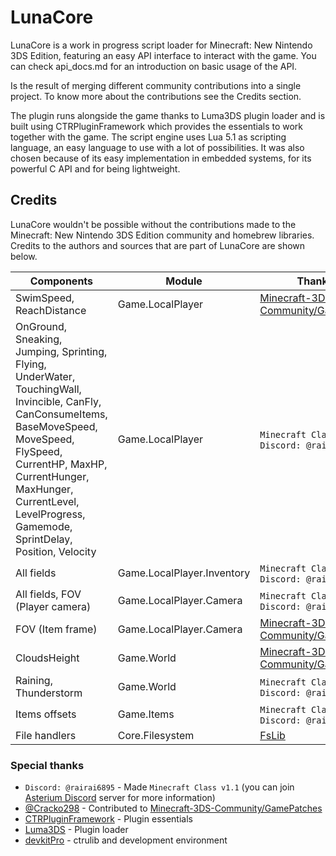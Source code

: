 # LunaCore
LunaCore is a work in progress script loader for Minecraft: New Nintendo 3DS Edition, featuring an easy API interface to interact with the game. You can check api_docs.md for an introduction on basic usage of the API.

Is the result of merging different community contributions into a single project. To know more about the contributions see the Credits section.

The plugin runs alongside the game thanks to Luma3DS plugin loader and is built using CTRPluginFramework which provides the essentials to work together with the game. The script engine uses Lua 5.1 as scripting language, an easy language to use with a lot of possibilities. It was also chosen because of its easy implementation in embedded systems, for its powerful C API and for being lightweight.

## Credits
LunaCore wouldn't be possible without the contributions made to the Minecraft: New Nintendo 3DS Edition community and homebrew libraries. Credits to the authors and sources that are part of LunaCore are shown below.

| Components | Module | Thanks to |
| --- | --- | --- | 
| SwimSpeed, ReachDistance | Game.LocalPlayer | [Minecraft-3DS-Community/GamePatches](https://github.com/Minecraft-3DS-Community/GamePatches) |
| OnGround, Sneaking, Jumping, Sprinting, Flying, UnderWater, TouchingWall, Invincible, CanFly, CanConsumeItems, BaseMoveSpeed, MoveSpeed, FlySpeed, CurrentHP, MaxHP, CurrentHunger, MaxHunger, CurrentLevel, LevelProgress, Gamemode, SprintDelay, Position, Velocity | Game.LocalPlayer | `Minecraft Class v1.1` by `Discord: @rairai6895` |
| All fields | Game.LocalPlayer.Inventory | `Minecraft Class v1.1` by `Discord: @rairai6895` |
| All fields, FOV (Player camera) | Game.LocalPlayer.Camera | `Minecraft Class v1.1` by `Discord: @rairai6895` |
| FOV (Item frame) | Game.LocalPlayer.Camera | [Minecraft-3DS-Community/GamePatches](https://github.com/Minecraft-3DS-Community/GamePatches) |
| CloudsHeight | Game.World | [Minecraft-3DS-Community/GamePatches](https://github.com/Minecraft-3DS-Community/GamePatches) |
| Raining, Thunderstorm | Game.World | `Minecraft Class v1.1` by `Discord: @rairai6895` |
| Items offsets | Game.Items | `Minecraft Class v1.1` by `Discord: @rairai6895` |
| File handlers | Core.Filesystem | [FsLib](https://github.com/J-D-K/FsLib) |

### Special thanks
- `Discord: @rairai6895` - Made `Minecraft Class v1.1` (you can join [Asterium Discord](https://discord.gg/MXFfpyEk) server for more information)
- [@Cracko298](https://github.com/Cracko298) - Contributed to [Minecraft-3DS-Community/GamePatches](https://github.com/Minecraft-3DS-Community/GamePatches)
- [CTRPluginFramework](https://gitlab.com/thepixellizeross/ctrpluginframework) - Plugin essentials
- [Luma3DS](https:/github.com/LumaTeam/Luma3DS) - Plugin loader
- [devkitPro](https://github.com/devkitPro) - ctrulib and development environment
